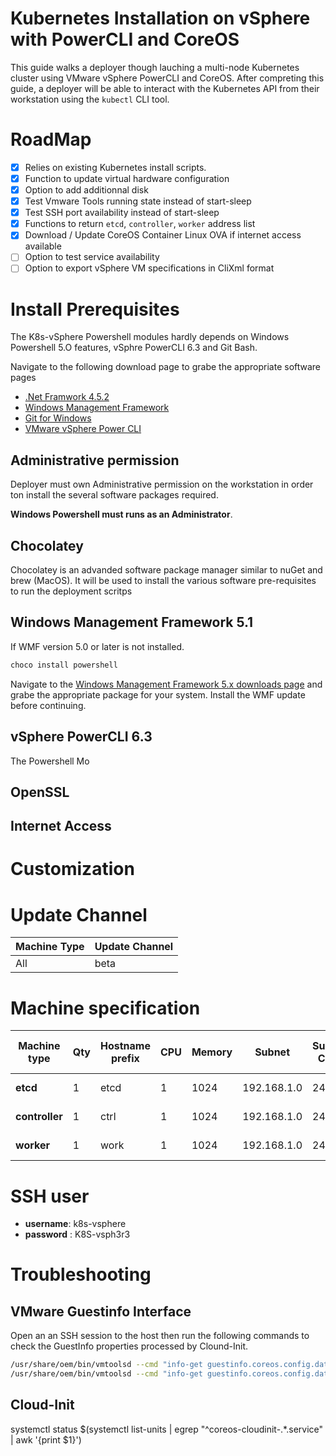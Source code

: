 Kubernetes Installation on vSphere with PowerCLI and CoreOS
===
This guide walks a deployer though lauching a multi-node Kubernetes cluster using VMware vSphere PowerCLI and CoreOS. After compreting this guide, a deployer will be able to interact with the Kubernetes API from their workstation using the `kubectl` CLI tool.

# RoadMap

* [x] Relies on existing Kubernetes install scripts.
* [x] Function to update virtual hardware configuration
* [x] Option to add additionnal disk
* [x] Test Vmware Tools running state instead of start-sleep
* [x] Test SSH port availability instead of start-sleep
* [x] Functions to return `etcd`, `controller`, `worker` address list
* [x] Download / Update CoreOS Container Linux OVA if internet access available
* [ ] Option to test service availability
* [ ] Option to export vSphere VM specifications in CliXml format

# Install Prerequisites

The K8s-vSphere Powershell modules hardly depends on Windows Powershell 5.O features, vSphre PowerCLI 6.3 and Git Bash.

Navigate to the following download page to grabe the appropriate software pages

* [.Net Framwork 4.5.2](https://support.microsoft.com/en-us/help/2901907/microsoft-.net-framework-4.5.2-offline-installer-for-windows-server-2012-r2,-windows-8.1,-windows-server-2012,-windows-8,-windows-server-2008-r2-sp1,-windows-7-sp1,-windows-server-2008-sp2,-and-windows-vista-sp2)
* [Windows Management Framework](https://msdn.microsoft.com/en-us/powershell/wmf/5.1/release-notes)
* [Git for Windows](https://git-for-windows.github.io/)
* [VMware vSphere Power CLI](https://code.vmware.com/web/dp/tool/vsphere_powercli/6.5)

## Administrative permission
Deployer must own Administrative permission on the workstation in order ton install the several software packages required. 

**Windows Powershell must runs as an Administrator**. 

## Chocolatey

Chocolatey is an advanded software package manager similar to nuGet and brew (MacOS).
It will be used to install the various software pre-requisites to run the deployment scritps

## Windows Management Framework 5.1



If WMF version 5.0 or later is not installed.

```powershell
choco install powershell
```

Navigate to the [Windows Management Framework 5.x downloads page]() and grabe the appropriate package for your system. Install the WMF update before continuing. 


## vSphere PowerCLI 6.3

The Powershell Mo

## OpenSSL

## Internet Access

# Customization

# Update Channel

Machine Type | Update Channel
------------ | --------------
All          | beta

# Machine specification

Machine type   | Qty | Hostname prefix | CPU | Memory | Subnet      | Subnet CIDR | Ip start from | Default Gateway | Additionnal Disk | DNS Servers 
-------------- | --- | --------------- | --- | ------ | ----------- | ----------- | ------------- | --------------- | ---------------- | -----------
**etcd**       | 1   | etcd            | 1   | 1024   | 192.168.1.0 | 24          | 50            | 192.168.1.254   | 4GB, 5GB 6GB     |
**controller** | 1   | ctrl            | 1   | 1024   | 192.168.1.0 | 24          | 100           | 192.168.1.254   | 4GB, 5GB 6GB     |
**worker**     | 1   | work            | 1   | 1024   | 192.168.1.0 | 24          | 200           | 192.168.1.254   | 4GB, 5GB 6GB     |

# SSH user

* **username**: k8s-vsphere
* **password** : K8S-vsph3r3


# Troubleshooting

## VMware Guestinfo Interface 
Open an an SSH session to the host then run the following commands to check the GuestInfo properties processed by Clound-Init.

```bash
/usr/share/oem/bin/vmtoolsd --cmd "info-get guestinfo.coreos.config.data"
/usr/share/oem/bin/vmtoolsd --cmd "info-get guestinfo.coreos.config.data.encoding"
```

## Cloud-Init

systemctl status $(systemctl list-units | egrep "^coreos\-cloudinit\-.*\.service" | awk '{print $1}')
